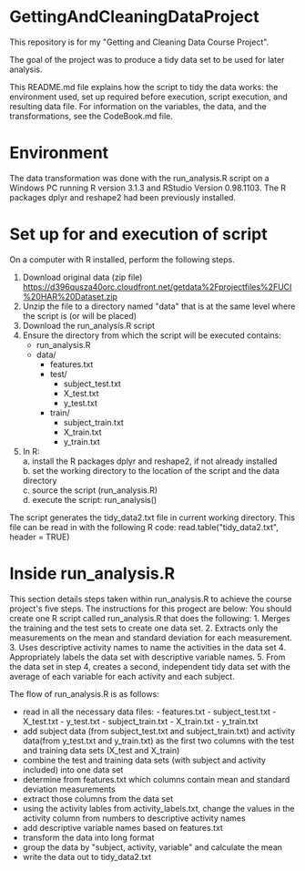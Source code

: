 # GettingAndCleaningDataProject
This repository is for my "Getting and Cleaning Data Course Project".

The goal of the project was to produce a tidy data set to be used for later analysis.

This README.md file explains how the script to tidy the data works: the environment used,
set up required before execution, script execution, and resulting data file. 
For information on the variables, the data, and the transformations, 
see the CodeBook.md file.

Environment
===========

The data transformation was done with the run_analysis.R script on a Windows PC running R version 3.1.3 and 
RStudio Version 0.98.1103. The R packages dplyr and reshape2 had been previously installed.

Set up for and execution of script
==================================

On a computer with R installed, perform the following steps.

1. Download original data (zip file)  
     https://d396qusza40orc.cloudfront.net/getdata%2Fprojectfiles%2FUCI%20HAR%20Dataset.zip
2. Unzip the file to a directory named "data" that is at the same level where the script
   is (or will be placed)
3. Download the run_analysis.R script 
4. Ensure the directory from which the script will be executed contains:
      - run_analysis.R
	  - data/
	    - features.txt
		- test/
		  - subject_test.txt
		  - X_test.txt
		  - y_test.txt
		- train/
		  - subject_train.txt
		  - X_train.txt
		  - y_train.txt
5. In R:  
     a. install the R packages dplyr and reshape2, if not already installed  
     b. set the working directory to the location of the script and the data directory  
     c. source the script (run_analysis.R)  
     d. execute the script: run_analysis()  
   
 The script generates the tidy_data2.txt file in current working directory.
 This file can be read in with the following R code:
    read.table("tidy_data2.txt", header = TRUE)
 

Inside run_analysis.R
=====================

This section details steps taken within run_analysis.R to achieve the 
course project's five steps. 
  The instructions for this progect are below:
    You should create one R script called run_analysis.R that does the following:
        1. Merges the training and the test sets to create one data set.
        2. Extracts only the measurements on the mean and standard deviation for each measurement. 
        3. Uses descriptive activity names to name the activities in the data set
        4. Appropriately labels the data set with descriptive variable names. 
        5. From the data set in step 4, creates a second, independent tidy data set with the average of each 
           variable for each activity and each subject.
		   
The flow of run_analysis.R is as follows:
  - read in all the necessary data files:
  	    - features.txt
		- subject_test.txt
		- X_test.txt
		- y_test.txt
		- subject_train.txt
		- X_train.txt
		- y_train.txt
  - add subject data (from subject_test.txt and subject_train.txt) and activity data(from y_test.txt and y_train.txt) as the first two columns with the test and training data sets (X_test and X_train)
  - combine the test and training data sets (with subject and activity included) into one data set
  - determine from features.txt which columns contain mean and standard deviation measurements
  - extract those columns from the data set 
  - using the activity lables from activity_labels.txt, change the values in the activity column from numbers to descriptive activity names
  - add descriptive variable names based on features.txt 
  - transform the data into long format
  - group the data by "subject, activity, variable" and calculate the mean
  - write the data out to tidy_data2.txt
  